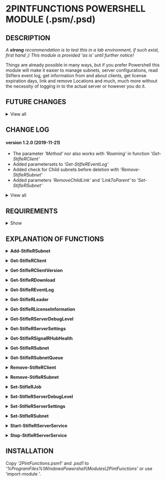# 2PINTFUNCTIONS POWERSHELL MODULE (.psm/.psd)

## DESCRIPTION

*A **strong** recommendation is to test this in a lab environment, if such exist, first hand ;) This module is provided 'as is' until further notice!*

Things are already possible in many ways, but if you prefer Powershell this module will make it easier to manage subnets, server configurations, read Stiflers event log, get information from and about clients, get license expiration days, link and remove Locations and much, much more without the necessity of logging in to the actual server or however you do it.

## FUTURE CHANGES

<details><summary>View all</summary>
   
- Possibility to use Web Service instead of WMI where applicable
- Create jobs (mostly for test purposes)
- Send notifications to clients (if this function is still viable)
- Execute CmdLine or PS Script
- Get debug log files
- etc.
</details>

## CHANGE LOG

#### version 1.2.0 (2019-11-21)
- The parameter *'Method'* nor also works with *'Roaming'* in function *'Get-StifleRClient'* 
- Added parametersets to *'Get-StifleREventLog'*
- Added check for Child subnets before deletion with *'Remove-StifleRSubnet'*
- Added parameters *'RemoveChildLink'* and *'LinkToParent'* to *'Set-StifleRSubnet'*

<details><summary>View all</summary>

#### version 1.1.9 (2019-11-19)
- Added the parameter *'Method'* to *'Get-StifleRClient'*, available options for this parameter are *'GetBranchCacheFlags'* and *'GetConnectionFlags'*
- Changed params quite a bit in *'Get-StifleRClient'*
- Changed EXAMPLES in CBH for *'Get-StifleRClient'*

#### version 1.1.8 (2019-11-19)
- Corrected one missing " that caused a failure when using *'Set-StifleRServerSettings'*

#### version 1.1.7 (2019-11-18)
- Changed *'Get-StifleRSignalRHubHealth'* to return output as PSObject instead of hashtable
- Reworked *'Get-StifleRClient'* quite a bit and also added the parameter IsConnected
- Removed *'Get-Connection'* entirely, replaced with the above parameter IsConnected
- Added *'Set-StifleRClient'* as *'In progress'*

#### version 1.1.6 (2019-11-18)
- Added parameter *'Roaming'* to *'Get-StifleRClient'*
- Changed from *'Get-CimInstance*' to *'Get-CimClass'* to obtian properties of class in *'Get-StifleRClient'*,*'Get-StifleRDownload'* and *'Get-StifleRSubnet'*
- Declared variables *'MissingProps*' and *'ClassProperties'* as arrays in *'Get-StifleRClient'* and *'Get-StifleRDownload'*

#### version 1.1.5 (2019-11-18)
- Changed *'Get-StifleRDownload'* to *'done!'*
- Added Cim* to ExcludedProperties from output of *'Get-StifleRClient'* and *'Get-StifleRSubnet'*

#### version 1.1.4 (2019-11-18)
- Added function *'Get-Download'* as *'In progress'*
- Changd output of '*Get-StifleRServerSettings'* to a PSObject instead of a hashtable
- Removed parameter *'SortByKeyName'* from *'Get-StifleRServerSettings'*

#### version 1.1.3 (2019-11-15)
- Changed *'Set-StifleRBITSJobs'* to **'Set-StifleRJob'**
- Changed *'Get-StifleRSubnetQueues'* to **'Get-StifleRSubnetQueue'**
- Changed *'Get-StifleRClientVersions'* to **'Get-StifleRClientVersion'**
- Changed *'Get-StifleRLeaders'* to **'Get-StifleRLeader'**
- Changed *'Set-StifleRLeaders'* to **'Set-StifleRLeader'**
- Changed *'ntLogs'* to **'Get-StifleREventLog'**
- Changed *'Get-StifleRConnections'* to **'Get-StifleRConnection'**

#### version 1.1.2 (2019-11-14)
- Changed *'Get-StifleRLeaders'* from *'In progress'* to *done!*

#### version 1.1.1 (2019-11-14)
- The function *'Get-StifleREventLogs'* is now completed and up and running
- Changed *'Remove-StifleRClient'* from *'In progress'* to *done!

#### version 1.1.0 (2019-11-13)
- Added functions *'Get-StifleREventLogs'*, *'Get-StifleRLeaders'* and *'Set-StifleRLeaders'* as *'In progress'*
- Added function *'Get-StifleRLicenseInformation'*
- Added parameter InstallDir to CBH for *'Set-StifleRServerSettings'*
   
#### version 1.0.9 (2019-11-12)
- All functions that sets data in some way have *'Write-Debug'* and *'Write-Verbose'* messages now

#### version 1.0.8 (2019-11-12)
- Started to add *'Write-Debug'* and *'Write-Verbose'* where applicable, to be continued...
- Corrected the mistake *'if ( $NewSubnetSuccess = $true )'* to *'if ( $NewSubnetSuccess -eq $true ) {'* in *'Add-StifleRSubnet'*

#### version 1.0.7 (2019-11-11)
- Added *'-NoNewline'* to *'out-file'* while changing config in *'Set-StifleRServerSettings'* to prevent empty rows created in end of configfile
- Added *'-NoNewline'* to *'out-file'* while changing config in *'Set-StifleRServerDebugLevel'* to prevent empty rows created in end of configfile
- Removed *'<'* and *'/>'* from *'$Content.Replace'* in *'Set-StifleRServerSettings'*
- Removed *'<'* and *'/>'* from *'$Content.Replace'* in *'Set-StifleRServerDebugLevel'*

#### version 1.0.6 (2019-11-11)
- Changed *'Remove-Client'* to *'Draft'* status
- Added CBH to *'Get-SignalRHubHealth'*
- Removed *'.LINK'* from all CBHs
- Changed *'.FUNCITONALITY'* to *'StifleR'* in all CBHs
- Removed status *'Draft'* from *'Set-StilfeRBITSJob'* *( = working as expected at the moment and done! )*
- Added *'[cmdletbinding()]'* to all params (to add messages for *'Write-Verbose'* and *'Write-Debug'* later on)

#### version 1.0.5 (2019-11-10)
- Added *'#Requires -Version 5.1'* to *'2PintFunctions.psm'*
- Added output types on success/failure
- Removed obsolete commented code
- Added CBH to *'Get-StifleRClientVersions'*
- Added CBH to *'Get-StifleRSubnetQueues'*
- Changed *'Select'*, *'Where'* and *'Sort'* to *'Select-Object'*, *'Where-Object'* and *'Sort-Object'*
- Fixed *'$DOType'* bug in *'Add-StiflerSubnet'* by adding the value *'Not set'* as default value
- Added *'out-null'* to Invoke-WMIMethod in *'Set-StifleRBITSJob'* to hide WMI-output
- Renamed *'Set-StifleRSubnetProperty'* to *'Set-StifleRSubnet'* to match Get-function
- Re-added *'$SubnetQuery'* with value to *'Set-StifleRSubnet'*, gone for some unknown reason and broke the function...
- Added *'Remove-Client'* with *'In progress'* status

#### version -le 1.0.4 (< 2019-11-10)
- Build phase undocumented
</details>

## REQUIREMENTS

<details><summary>Show</summary><br>

For everything to work as expected the following requirements should be met:

**TL;DR**
- Local Administrator membership on StifleR Server recommended
- Membership in Stiflers 'Global Administrators' group recommended
- PS 5.1 (required) and Remote WMI (required if run remotely)

**Specifics**
- Powershell version 5.1
- Remote WMI from source to the server running '*StifleR Server'*
- *'Test-ServerConnection'* (only available inside the module) uses *'ICMPv4 Echo request'* (also called *'ping'*) as one parameter to check availability of the provided parameter *'Server'*
- For *'Get-/Set-StifleRServerSettings'* and *'Get-/Set-StifleRServerDebugLevel'* *'C$'* (default, or the parameter INSTALLDIR) must be reachable by SMB from source and permissions to read/write in the specified location
- 'Get-StifleRLicenseInformation' requires permission to read License.nfo in InstallDir by fileshare
- 'Get-StifleREventLog' requires permissions to read from event log
- Correct access in StifleR is of course a requirement as well with rights to read or edit depending on what your needs are
- *'Start-/Stop-StilfeRServerService'* requires Administrator rights (if not explicitly provided for the service *StifleRServer'* otherwise)
</details>

## EXPLANATION OF FUNCTIONS

**<details><summary>Add-StifleRSubnet</summary>**
    
**Syntax**

```Add-StiflerSubnet [-Server <String>] [-SubnetID] <String> [-GatewayMAC <String>] [-LocationName <String>] [-TargetBandwidth <UInt32>] [-Description <String>] [-ParentLocationID <String>] [-LEDBATTargetBandwidth <Int32>] [-VPN <Boolean>] [-WellConnected <Boolean>] [-DOType <String>] [-SetDOGroupID] [<CommonParameters>]```

**Example** - Creates a new subnet with the SubnetID of 172.10.10.0 and classes it as a VPN subnet

    Add-StiflerSubnet -Server 'server01' -SubnetID 172.10.10.0 -VPN $true*
</details>

**<details><summary>Get-StifleRClient</summary>**

**Syntax**

```Get-StiflerClient -Client <string[]> [-Server <string>] [-Property <array>] [-ExactMatch] [-IsConnected] [<CommonParameters>]```

```Get-StiflerClient -Client <string[]> [-Server <string>] [-Roaming] [-Method <string>] [<CommonParameters>]```

```Get-StiflerClient [-Server <string>] [-SubnetID <string>] [-Property <array>] [-IsConnected] [<CommonParameters>]```

```Get-StiflerClient [-Server <string>] [-Property <array>] [-Roaming] [<CommonParameters>]```

**Example** - Pull information about the client Client01 from server01

    Get-StiflerClient -Client Client01 -Server 'server01'

**Example 2** - Get-StifleRClient -Server 'server01' -SubnetID 192. -IsConnected

    Get-StifleRClient -Server 'server01' -SubnetID 192. -IsConnected

**Example 3** - Get current connections flags from client01

    Get-StifleRClient -Server 'server01' -Client 'client01' -Method GetConnectionFlags
</details>

**<details><summary>Get-StifleRClientVersion</summary>**

**Syntax**

```Get-StiflerClientVersion [[-Server] <String>] [<CommonParameters>]```

**Example** - Get a list of versions and the number of clients for each one

    Get-StifleRClientVersion -Server 'server01'
</details>

**<details><summary>Get-StifleRDownload</summary>**

**Syntax**

```Get-StiflerDownload [[-Server] <String>] [[-Client] <String>] [[-Property] <Array>] [[-State] <String>] [<CommonParameters>]```

**Example** - Get all downloads for all clients from 'server01'

    Get-StifleRDownload -Server server01

**Example 2** - Get all downloads for 'client01'

    Get-StifleRDownload -Server server01 -Client client01

**Example 3** - Get all downloads for all clients that matches the state 'Error' and only returns the properties
        ComputerName, State and ID
        
    Get-StifleRDownload -Server server01 -State Error -Property ComputerName, State, ID
</details>

**<details><summary>Get-StifleREventLog</summary>**
    
**Syntax**

```Get-StiflerEventLog [-Server <string>] [-MaxEvents <int>] [-EventID <array>] [-Message <string>] [-LevelDisplayName <string>] [-ProviderName <string>] [-StartDate <datetime>] [-EndDate <datetime>] [<CommonParameters>]```

```Get-StiflerEventLog [-Server <string>] [-ListLog] [<CommonParameters>]```

**Example** - Get the 10 latest events from server01 and sort them by Id, default is by ascending TimeCreated

    Get-StiflerEventLog -Server 'server01' -MaxEvents 10 | sort-object Id

**Example 2** - Get all events tagged as Information, EventIDs 4821 or 1506, Message contains 'Saving' created within the last 60 minutes

    Get-StiflerEventLog -Server 'server01' -LevelDisplayName Information -EventID 4821,1506 -Message Saving -StartDate (Get-Date).AddMinutes(-60)
    
**Example 3** - Get all events that happened from 60 to 120 minutes ago

    Get-StiflerEventLog -Server 'server01' -StartDate (Get-Date).AddMinutes(-120) -EndDate (Get-Date).AddMinutes(-60)
</details>

**<details><summary>Get-StifleRLeader</summary>**
   
**Syntax**

```Get-StiflerLeader [[-Server] <String>] [[-SubnetID] <String>] [<CommonParameters>]```

**Example** - Stops the StifleRServer service on server01

    Get-StifleRLeader -Server 'sserver01'
</details>

**<details><summary>Get-StifleRLicenseInformation</summary>**

**Syntax**

```Get-StiflerLicenseInformation [[-Server] <String>] [[-InstallDir] <String>] [<CommonParameters>]```

**Example** - Get information about your licensing from server01

    Get-StifleRLicenseInformation -Server 'server01'
</details>

**<details><summary>Get-StifleRServerDebugLevel</summary>**

**Syntax**

```Get-StiflerServerDebugLevel [[-Server] <String>] [[-InstallDir] <String>] [<CommonParameters>]```

**Example** - Get the current debug level on server01

    Get-StifleRServerDebugLevel -Server 'server01'

**Example 2** - Get the current debug level on server01 where the installations directory for StifleR Server is
'D$\Program Files\2Pint Software\StifleR' instead of the default directory

    Get-StifleRServerDebugLevel -Server 'server01' -InstallDir
    'D$\Program Files\2Pint Software\StifleR'
</details>

**<details><summary>Get-StifleRServerSettings</summary>**

**Syntax**

```Get-StiflerServerSettings [[-Server] <String>] [[-InstallDir] <String>] [<CommonParameters>]```

**Example** - Get the settings from server01

    Get-StifleRServerSettings -Server 'server01'

**Example 2** - Get the settings from server01 where the installations directory for StifleR Server is
'D$\Program Files\2Pint Software\StifleR' instead of the default directory

    Get-StifleRServerSettings -Server 'server01' -InstallDir
    'D$\Program Files\2Pint Software\StifleR'
</details>

**<details><summary>Get-StifleRSignalRHubHealth</summary>**

**Syntax**

```Get-StiflerSignalRHubHealth [[-Server] <String>] [<CommonParameters>]```

**Example** - Get statistics about Signal-R

    Get-StifleRSIgnalRHubHealth -Server 'server01'
</details>

**<details><summary>Get-StifleRSubnet</summary>**

**Syntax**

```Get-StiflerSubnet [[-SubnetID] <String>] [-LocationName <String>] [[-Server] <String>] [-Property <Array>] [-ShowRedLeader] [-ShowBlueLeader] [<CommonParameters]```

**Example** - Pull subnets with locationname like '21-' from server01

    Get-StiflerSubnet -Identity '21-*' -Server 'server01' | Format-Table -AutoSize

**Example 2** - Pull subnets with pipeline where subnetID like '172.16' from server01 and show current red-/blue leader

    '172.16' | Get-StiflerSubnet -Server 'server01' | Select-Object -uUnique LocationName, ActiveClients, AverageBandwidth, RedLeader, BlueLeader | Format-Table -AutoSize

**Example 3** - Pull all subnets from sever01 with specific properties and sorts them based on AverageBandwidth

    Get-StiflerSubnet -Server 'sever01' -Property LocationName, ActiveClients, AverageBandwidth, SubnetID | Select LocationName, SubnetID, ActiveClients, AverageBandwidth, RedLeader, BlueLeader | Where ActiveClients -gt 0 | Sort AverageBandwidth, LocationName -Descending | Format-Table -AutoSize
</details>

**<details><summary>Get-StifleRSubnetQueue</summary>**

**Syntax**

```Get-StiflerSubnetQueue [[-Server] <String>] [<CommonParameters>]```

**Example** - Get information about the current queues in StifleR

    Get-StifleRSubnetQUeue -server 'server01'
</details>

**<details><summary>Remove-StifleRClient</summary>**

**Syntax**

```Remove-StiflerClient [[-Server] <String>] [-Client] <String> [-Flush] [-Quiet] [-SkipConfirm] [<CommonParameters>]```

**Example** - Removes the client with ComputerName Client1 and hides the confirmation
dialog as well as the successful result message

    Remove-StifleRClient -Server 'server01' -Client Client1 -SkipConfirm -Quiet

**Example 2** - Removes the client with ComputerName Client1 and makes a flush

    Remove-StifleRClient -Server 'server01' -Client Client1 -Flush

**Example 3** - Prompts a question about removing all clients with ComputerName like MININT-

    Remove-StifleRClient -Server 'server01' -Client MININT-
</details>

**<details><summary>Remove-StifleRSubnet</summary>**

**Syntax**

```Remove-StiflerSubnet [-LocationName] <String> [-Server <String>] [-DeleteChildren] [-SkipConfirm] [-Quiet] [<CommonParameters>]```

```Remove-StiflerSubnet [-SubnetID] <String> [-Server <String>] [-DeleteChildren] [-SkipConfirm] [-Quiet] [<CommonParameters>]```

**Example** - Removes the subnet with SubnetID 172.10.10.0 and hides the confirmation
dialog as well as the successful result message

    Remove-StiflerSubnet -Server 'server01' -SubnetID 172.10.10.0 -SkipConfirm -Quiet

**Example 2** - Removes the subnet with the LocationName TESTNET and deletes (if any) the
childobjects of this subnet

    Remove-StiflerSubnet -Server 'server01' -LocationName TESTNET -DeleteChildren

**Example 3** - Prompts a question about removing all subnets with SubnetID like 172

    Remove-StiflerSubnet -Server 'server01' -SubnetID 172
</details>

**<details><summary>Set-StifleRJob</summary>**

**Syntax**

```Set-StiflerJob [[-Target] <String>] [-TargetLevel] <String> [-Action] <String> [[-Server] <String>] [<CommonParameters>]```

**Example** - Cancels all current transfers on the subnet 192.168.20.2

    Set-StiflerJob -Server 'server01' -TargetLevel Subnet -Action Cancel -Target 192.168.20.2

**Example 2** - Suspends all current transfers on the client Client01

    Set-StiflerJob -Server 'server01' -TargetLevel Client -Action Suspend -Target Client01

**Example 3** - Resumes all the transfers known to StifleR as suspended earlier on all subnets

    Set-StiflerJob -Server 'server01' -TargetLevel All -Action Resume
</details>

**<details><summary>Set-StifleRServerDebugLevel</summary>**

**Syntax**

```Get-StiflerServerDebugLevel [[-Server] <String>] [[-InstallDir] <String>] [<CommonParameters>]```

**Example** - Enable Super verbose debugging on server01

    Set-StifleRServerDebugLevel -Server 'server01' -DebugLevel '6.Super Verbose'

**Example 2** - Disable debugging on server01 where the installations directory for StifleR Server is
'D$\Program Files\2Pint Software\StifleR' instead of the default directory

    Set-StifleRServerDebugLevel -Server 'server01' -DebugLevel '0.Disabled' -InstallDir
    'D$\Program Files\2Pint Software\StifleR'
</details>

**<details><summary>Set-StifleRServerSettings</summary>**

**Syntax**

```Set-StiflerServerSettings [-Server <String>] [-InstallDir <String>] -Property <String> -NewValue <String> [-SkipConfirm <String>] [<CommonParameters>]```

```Set-StiflerServerSettings [-Server <String>] [-InstallDir <String>] -Property <String> [-SkipConfirm <String>] -Clear [<CommonParameters>]```

**Example** - Sets the property wsapifw to 1 in StifleR Server

    Set-StifleRServerSettings -Server 'server01' -Property wsapifw -NewValue 1

**Example 2** - Sets the property wsapifw to 1 in StifleR Server without asking for confirmation

    Set-StifleRServerSettings -Server 'server01' -Property wsapifw -NewValue 1 -SkipConfirm

**Example 3** - Sets the property wsapifw to nothing in StifleR Server

    Set-StifleRServerSettings -Server 'server01' -Property wsapifw -Clear
</details>

**<details><summary>Set-StifleRSubnet</summary>**

**Syntax**

```Set-StiflerSubnet -SubnetID <string> -Property <string> -NewValue <string> [-Server <string>] [<CommonParameters>]```

```Set-StiflerSubnet -SubnetID <string> [-Server <string>] [-RemoveChildLink <string>] [<CommonParameters>]```

```Set-StiflerSubnet -SubnetID <string> [-Server <string>] [-LinkToParent <string>] [<CommonParameters>]```

**Example** - Sets the property VPN to True on subnet 172.10.10.0

    Set-StifleRSubnetProperty -Server 'server01' -SubnetID 172.10.10.0 -Property VPN -NewValue True
</details>

**<details><summary>Start-StifleRServerService</summary>**

**Syntax**

```Start-StiflerServerService [[-Server] <String>] [<CommonParameters>]```

**Example 2** - Starts the StifleRServer service on server01

    Start-StifleRServerService -Server 'server01'
</details>

**<details><summary>Stop-StifleRServerService</summary>**

**Syntax**

```Stop-StiflerServerService [[-Server] <String>] [-Force] [<CommonParameters>]```

**Example** - Stops the StifleRServer service on server01

    Stop-StifleRServerService -Server 'server01'

**Example 2** - Stops the StifleRServer service on server01 by killing the process of the service

    Stop-StifleRServerService -Server 'server01' -Force
</details>

## INSTALLATION

Copy *'2PintFunctions.psm1'* and *.psd1* to *'%ProgramFiles%\WindowsPowershell\Modules\2PintFunctions\'* or use 'import-module <PATH>'.
